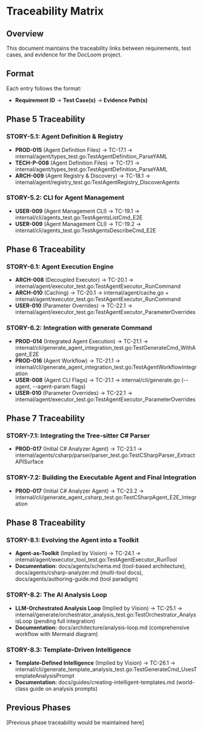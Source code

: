 # Traceability Matrix

## Overview
This document maintains the traceability links between requirements, test cases, and evidence for the DocLoom project.

## Format
Each entry follows the format:
- **Requirement ID** → **Test Case(s)** → **Evidence Path(s)**

## Phase 5 Traceability

### STORY-5.1: Agent Definition & Registry
- **PROD-015** (Agent Definition Files) → TC-17.1 → internal/agent/types_test.go:TestAgentDefinition_ParseYAML
- **TECH-P-008** (Agent Definition Files) → TC-17.1 → internal/agent/types_test.go:TestAgentDefinition_ParseYAML
- **ARCH-009** (Agent Registry & Discovery) → TC-18.1 → internal/agent/registry_test.go:TestAgentRegistry_DiscoverAgents

### STORY-5.2: CLI for Agent Management
- **USER-009** (Agent Management CLI) → TC-19.1 → internal/cli/agents_test.go:TestAgentsListCmd_E2E
- **USER-009** (Agent Management CLI) → TC-19.2 → internal/cli/agents_test.go:TestAgentsDescribeCmd_E2E

## Phase 6 Traceability

### STORY-6.1: Agent Execution Engine
- **ARCH-008** (Decoupled Executor) → TC-20.1 → internal/agent/executor_test.go:TestAgentExecutor_RunCommand
- **ARCH-010** (Caching) → TC-20.1 → internal/agent/cache.go + internal/agent/executor_test.go:TestAgentExecutor_RunCommand
- **USER-010** (Parameter Overrides) → TC-22.1 → internal/agent/executor_test.go:TestAgentExecutor_ParameterOverrides

### STORY-6.2: Integration with generate Command
- **PROD-014** (Integrated Agent Execution) → TC-21.1 → internal/cli/generate_agent_integration_test.go:TestGenerateCmd_WithAgent_E2E
- **PROD-016** (Agent Workflow) → TC-21.1 → internal/cli/generate_agent_integration_test.go:TestAgentWorkflowIntegration
- **USER-008** (Agent CLI Flags) → TC-21.1 → internal/cli/generate.go (--agent, --agent-param flags)
- **USER-010** (Parameter Overrides) → TC-22.1 → internal/agent/executor_test.go:TestAgentExecutor_ParameterOverrides

## Phase 7 Traceability

### STORY-7.1: Integrating the Tree-sitter C# Parser
- **PROD-017** (Initial C# Analyzer Agent) → TC-23.1 → internal/agents/csharp/parser/parser_test.go:TestCSharpParser_ExtractAPISurface

### STORY-7.2: Building the Executable Agent and Final Integration  
- **PROD-017** (Initial C# Analyzer Agent) → TC-23.2 → internal/cli/generate_agent_csharp_test.go:TestCSharpAgent_E2E_Integration

## Phase 8 Traceability

### STORY-8.1: Evolving the Agent into a Toolkit
- **Agent-as-Toolkit** (Implied by Vision) → TC-24.1 → internal/agent/executor_tool_test.go:TestAgentExecutor_RunTool
- **Documentation:** docs/agents/schema.md (tool-based architecture), docs/agents/csharp-analyzer.md (multi-tool docs), docs/agents/authoring-guide.md (tool paradigm)

### STORY-8.2: The AI Analysis Loop
- **LLM-Orchestrated Analysis Loop** (Implied by Vision) → TC-25.1 → internal/generate/orchestrator_analysis_test.go:TestOrchestrator_AnalysisLoop (pending full integration)
- **Documentation:** docs/architecture/analysis-loop.md (comprehensive workflow with Mermaid diagram)

### STORY-8.3: Template-Driven Intelligence
- **Template-Defined Intelligence** (Implied by Vision) → TC-26.1 → internal/cli/generate_template_analysis_test.go:TestGenerateCmd_UsesTemplateAnalysisPrompt
- **Documentation:** docs/guides/creating-intelligent-templates.md (world-class guide on analysis prompts)

## Previous Phases
[Previous phase traceability would be maintained here]